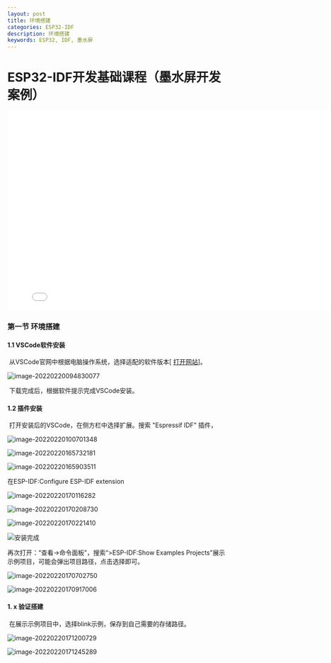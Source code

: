 ```yaml
---
layout: post
title: 环境搭建
categories: ESP32-IDF
description: 环境搭建
keywords: ESP32, IDF, 墨水屏
---
```


# ESP32-IDF开发基础课程（墨水屏开发案例）

<iframe height="450" width="800"  src="//player.bilibili.com/player.html?aid=979086525&bvid=BV1744y1p7mz&cid=509655386&page=2" scrolling="no" border="0" frameborder="no" framespacing="0" allowfullscreen="true"> </iframe>

### 第一节  环境搭建

#### 1.1 VSCode软件安装

​		从VSCode官网中根据电脑操作系统，选择适配的软件版本[ [打开网站](https://code.visualstudio.com/download)]。

![image-20220220094830077](/images/ESP32-IDF/image-20220220094830077.png)

​	下载完成后，根据软件提示完成VSCode安装。

#### 1.2 插件安装

​		打开安装后的VSCode，在侧方栏中选择扩展。搜索 "Espressif IDF" 插件，

![image-20220220100701348](/images/ESP32-IDF/image-20220220100701348.png)

![image-20220220165732181](/images/ESP32-IDF/image-20220220165732181.png)

![image-20220220165903511](/images/ESP32-IDF/image-20220220165903511.png)

在ESP-IDF:Configure ESP-IDF extension

![image-20220220170116282](/images/ESP32-IDF/image-20220220170116282.png)

![image-20220220170208730](/images/ESP32-IDF/image-20220220170208730.png)

![image-20220220170221410](/images/ESP32-IDF/image-20220220170221410.png)

![安装完成](/images/ESP32-IDF/image-20220220170253212.png)

再次打开：“查看->命令面板"，搜索“>ESP-IDF:Show Examples Projects”展示示例项目，可能会弹出项目路径，点击选择即可。

![image-20220220170702750](/images/ESP32-IDF/image-20220220170702750.png)

![image-20220220170917006](/images/ESP32-IDF/image-20220220170917006.png)

#### 1. x 验证搭建

​		在展示示例项目中，选择blink示例，保存到自己需要的存储路径。

![image-20220220171200729](/images/ESP32-IDF/image-20220220171200729.png)

![image-20220220171245289](/images/ESP32-IDF/image-20220220171245289.png)
